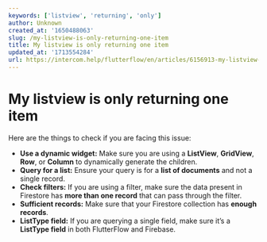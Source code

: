 ```yaml
---
keywords: ['listview', 'returning', 'only']
author: Unknown
created_at: '1650488063'
slug: /my-listview-is-only-returning-one-item
title: My listview is only returning one item
updated_at: '1713554284'
url: https://intercom.help/flutterflow/en/articles/6156913-my-listview-is-only-returning-one-item
---
```

# My listview is only returning one item

Here are the things to check if you are facing this issue:

- **Use a dynamic widget:** Make sure you are using a **ListView**, **GridView**, **Row**, or **Column** to dynamically generate the children.
- **Query for a list:** Ensure your query is for a **list of documents** and not a single record.
- **Check filters:** If you are using a filter, make sure the data present in Firestore has **more than one record** that can pass through the filter.
- **Sufficient records:** Make sure that your Firestore collection has **enough records**.
- **ListType field:** If you are querying a single field, make sure it’s a **ListType field** in both FlutterFlow and Firebase.


